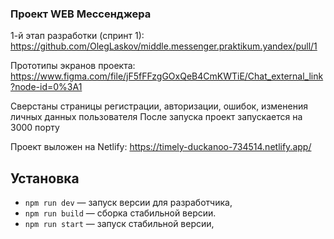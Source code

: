### Проект WEB Мессенджера

1-й этап разработки (спринт 1): https://github.com/OlegLaskov/middle.messenger.praktikum.yandex/pull/1

Прототипы экранов проекта: https://www.figma.com/file/jF5fFFzgGOxQeB4CmKWTiE/Chat_external_link?node-id=0%3A1

Сверстаны страницы регистрации, авторизации, ошибок, изменения личных данных пользователя
После запуска проект запускается на 3000 порту

Проект выложен на Netlify: https://timely-duckanoo-734514.netlify.app/

## Установка

- `npm run dev` — запуск версии для разработчика,
- `npm run build` — сборка стабильной версии.
- `npm run start` — запуск стабильной версии,
